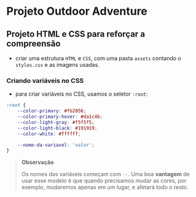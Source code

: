 # Projeto Outdoor Adventure
## Projeto HTML e CSS para reforçar a compreensão

- criar uma estrutura `HTML` e `CSS`, com uma pasta `assets` contando o `styles.css` e as imagens usadas.

### Criando variáveis no CSS
- para criar variáveis no CSS, usamos o seletor `:root`:
```css
:root {
    --color-primary: #fb2056;
    --color-primary-hover: #da1c4b;
    --color-light-gray: #f5f5f5;
    --color-light-black: #191919;
    --color-white: #ffffff;

    --nome-da-variavel: 'valor';
}
```
>**Observação**
>
>Os nomes das variáveis começam com `--`. Uma boa **vantagem** de usar esse modelo é que quando precisamos mudar as cores, por exemplo, mudaremos apenas em um lugar, e afetará todo o resto.